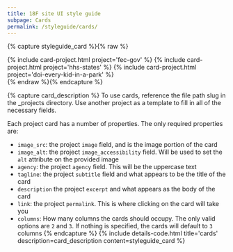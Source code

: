 ```yaml
---
title: 18F site UI style guide
subpage: Cards
permalink: /styleguide/cards/
---
```


{% capture styleguide_card %}{% raw %}
<section class="usa-grid-full usa-section">
  {% include card-project.html project='fec-gov' %}
  {% include card-project.html project='hhs-states' %}
  {% include card-project.html project='doi-every-kid-in-a-park' %}
</section>
{% endraw %}{% endcapture %}

{% capture card_description %}
To use cards, reference the file path slug in the _projects directory. Use another project as a template to fill in all of the necessary fields.

Each project card has a number of properties. The only required properties are:
* `image_src`: the project `image` field, and is the image portion of the card
* `image_alt`: the project `image_accessibility` field. Will be used to set the `alt` attribute on the provided image
* `agency`: the project `agency` field. This will be the uppercase text
* `tagline`: the project `subtitle` field and what appears to be the title of the card
* `description` the project `excerpt` and what appears as the body of the card
* `link`: the project `permalink`. This is where clicking on the card will take you
* `columns`: How many columns the cards should occupy. The only valid options are `2` and `3`. If nothing is specified, the cards will default to `3` columns
{% endcapture %}
{% include details-code.html
   title='cards'
   description=card_description
   content=styleguide_card
%}
